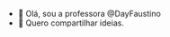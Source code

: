 - 👋 Olá, sou a professora @DayFaustino
- 👀 Quero compartilhar ideias.


<!---
DayFaustino/DayFaustino is a ✨ special ✨ repository because its `README.md` (this file) appears on your GitHub profile.
You can click the Preview link to take a look at your changes.
--->
